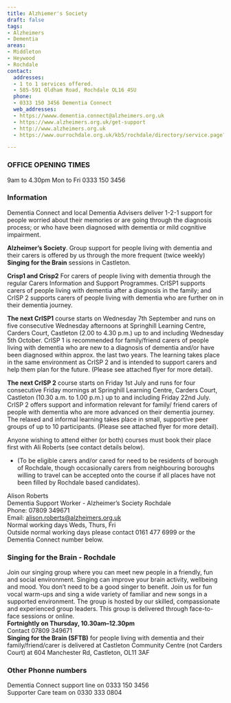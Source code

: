 ```yaml
---
title: Alzhiemer's Society
draft: false
tags:
- Alzheimers
- Dementia
areas:
- Middleton
- Heywood
- Rochdale
contact:
  addresses:
  - 1 to 1 services offered.
  - 585-591 Oldham Road, Rochdale OL16 4SU
  phone:
  - 0333 150 3456 Dementia Connect
  web_addresses:
  - https://wwww.dementia.connect@alzheimers.org.uk
  - https://www.alzheimers.org.uk/get-support
  - http://www.alzheimers.org.uk
  - https://www.ourrochdale.org.uk/kb5/rochdale/directory/service.page?id=YG67dYSirkk

---
```


### OFFICE OPENING TIMES
9am to 4.30pm Mon to Fri     0333 150 3456  


### Information   
Dementia Connect and local Dementia Advisers deliver 1-2-1 support for people worried about their memories or are going through the diagnosis process; or who have been diagnosed with dementia or mild cognitive impairment.   

**Alzheimer’s Society**. Group support for people living with dementia and their carers is offered by us through the more frequent (twice weekly) **Singing for the Brain** sessions in Castleton.   

**Crisp1 and Crisp2** For carers of people living with dementia through the regular Carers Information and Support Programmes. CrISP1 supports carers of people living with dementia after a diagnosis in the family; and CrISP 2 supports carers of people living with dementia who are further on in their dementia journey.   

**The next CrISP1** course starts on Wednesday 7th September and runs on five consecutive Wednesday afternoons at Springhill Learning Centre, Carders Court, Castleton (2.00 to 4.30 p.m.) up to and including Wednesday 5th October.  CrISP 1 is recommended for family/friend carers of people living with dementia who are new to a diagnosis of dementia and/or have been diagnosed within approx. the last two years. The learning takes place in the same environment as CrISP 2 and is intended to support carers and help them plan for the future. (Please see attached flyer for more detail).   

**The next CrISP 2** course starts on Friday 1st July and runs for four consecutive Friday mornings at Springhill Learning Centre, Carders Court, Castleton (10.30 a.m. to 1.00 p.m.) up to and including Friday 22nd July.  CrISP 2 offers support and information relevant for family/ friend carers of people with dementia who are more advanced on their dementia journey. The relaxed and informal learning takes place in small, supportive peer groups of up to 10 participants. (Please see attached flyer for more detail).   

Anyone wishing to attend either (or both) courses must book their place first with Ali Roberts (see contact details below).   
- (To be eligible carers and/or cared for need to be residents of borough of Rochdale, though occasionally carers from neighbouring boroughs willing to travel can be accepted onto the course if all places have not been filled by Rochdale based candidates).      

Alison Roberts    
Dementia Support Worker - Alzheimer’s Society Rochdale    
Phone: 07809 349671   
Email: alison.roberts@alzheimers.org.uk      
Normal working days Weds, Thurs, Fri   
Outside normal working days please contact 0161 477 6999 or the Dementia Connect number below.   

### Singing for the Brain - Rochdale   
 Join our singing group where you can meet new people in a friendly, fun and social environment. Singing can improve your brain activity, wellbeing and mood. You don’t need to be a good singer to benefit. Join us for fun vocal warm-ups and sing a wide variety of familiar and new songs in a supported environment. The group is hosted by our skilled, compassionate and experienced group leaders. This group is delivered through face-to-face sessions or online.   
**Fortnightly on Thursday, 10.30am–12.30pm**   
Contact 07809 349671   
**Singing for the Brain (SFTB)** for people living with dementia and their family/friend/carer is delivered at Castleton Community Centre (not Carders Court) at 604 Manchester Rd, Castleton, OL11 3AF   

### Other Phonne numbers
Dementia Connect support line on   0333 150 3456  
Supporter Care team on   0330 333 0804    

